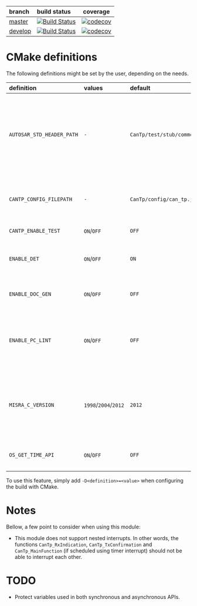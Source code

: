 | branch                                                 | build status                                                                                               | coverage                                                                                                                         |
|:-------------------------------------------------------|:-----------------------------------------------------------------------------------------------------------|----------------------------------------------------------------------------------------------------------------------------------|
| [master](https://github.com/Sauci/CanTp/tree/master)   | [![Build Status](https://travis-ci.org/Sauci/CanTp.svg?branch=master)](https://travis-ci.org/Sauci/CanTp)  | [![codecov](https://codecov.io/gh/Sauci/CanTp/branch/master/graph/badge.svg)](https://codecov.io/gh/Sauci/CanTp/branch/master)   |
| [develop](https://github.com/Sauci/CanTp/tree/develop) | [![Build Status](https://travis-ci.org/Sauci/CanTp.svg?branch=develop)](https://travis-ci.org/Sauci/CanTp) | [![codecov](https://codecov.io/gh/Sauci/CanTp/branch/develop/graph/badge.svg)](https://codecov.io/gh/Sauci/CanTp/branch/develop) |

# CMake definitions
The following definitions might be set by the user, depending on the needs.

| definition                    | values                           | default                        | description                                                                                                                                                                      |
|:------------------------------|:---------------------------------|:-------------------------------|:---------------------------------------------------------------------------------------------------------------------------------------------------------------------------------|
| ```AUTOSAR_STD_HEADER_PATH``` | ```-```                          | ```CanTp/test/stub/common```   | specifies the directory containing **AUTOSAR** standard headers ComStack_Types.h and Std_Types.h (used when integrating this module in an other project)                         |
| ```CANTP_CONFIG_FILEPATH```   | ```-```                          | ```CanTp/config/can_tp.json``` | specifies which json configuration file should be used to generate the auto-generated code                                                                                       |
| ```CANTP_ENABLE_TEST```       | ```ON```/```OFF```               | ```OFF```                      | enables/disables tests.                                                                                                                                                          |
| ```ENABLE_DET```              | ```ON```/```OFF```               | ```ON```                       | enables/disables development error detections (see AUTOSAR [DET](https://www.autosar.org/fileadmin/user_upload/standards/classic/4-3/AUTOSAR_SWS_DefaultErrorTracer.pdf) module) |
| ```ENABLE_DOC_GEN```          | ```ON```/```OFF```               | ```OFF```                      | enables/disables generation of [Doxygen](http://www.doxygen.nl/) documentation                                                                                                   |
| ```ENABLE_PC_LINT```          | ```ON```/```OFF```               | ```OFF```                      | enables/disables generation of targets related to static code analysis (should be disabled if [PC-Lint](https://www.gimpel.com) software is not available)                       |
| ```MISRA_C_VERSION```         | ```1998```/```2004```/```2012``` | ```2012```                     | specifies which version of **MISRA** should be used when performing static code analysis (only used if ```ENABLE_PC_LINT``` is set)                                              |
| ```OS_GET_TIME_API```         | ```ON```/```OFF```               | ```OFF```                      | indicates whether the OSEK API GetTime is available or not                                                                                                                       |

To use this feature, simply add ```-D<definition>=<value>``` when configuring the build with CMake.

# Notes
Bellow, a few point to consider when using this module:
- This module does not support nested interrupts. In other words, the functions 
```CanTp_RxIndication```, ```CanTp_TxConfirmation``` and ```CanTp_MainFunction``` (if scheduled 
using timer interrupt) should not be able to interrupt each other.

# TODO
- Protect variables used in both synchronous and asynchronous APIs.
